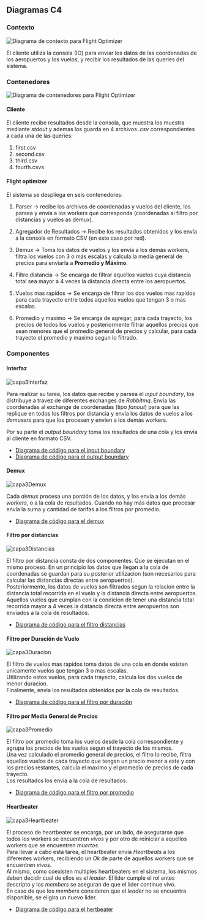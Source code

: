 ## Diagramas C4

### Contexto

![Diagrama de contexto para _Flight Optimizer_](../../img/C4-Capa1.png)

El cliente utiliza la consola (IO) para enviar los datos de las coordenadas de
los aeropuertos y los vuelos, y recibir los resultados de las queries del
sistema. 


### Contenedores

![Diagrama de contenedores para _Flight Optimizer_](../../img/C4-Capa2.png)

#### Cliente

El cliente recibe resultados desde la consola, que muestra los muestra mediante
*stdout* y ademas los guarda en 4 archivos *.csv* correspondientes a cada una
de las queries:

1. first.csv
2. second.csv
3. third.csv
4. fourth.csvs

#### Flight optimizer

El sistema se despliega en seis contenedores:

1. Parser $\longrightarrow$ recibe los archivos de coordenadas y vuelos del
   cliente, los parsea y envía a los workers que corresponda (coordenadas al
   filtro por distancias y vuelos as demux).

2. Agregador de Resultados $\longrightarrow$ Recibe los resultados obtenidos y
   los envía a la consola en formato CSV (en este caso por red).

3. Demux $\longrightarrow$ Toma los datos de vuelos y los envía a los demás
   workers, filtra los vuelos con 3 o más escalas y calcula la media general de
   precios para enviarla a **Promedio y Máximo**.

4. Filtro distancia $\longrightarrow$ Se encarga de filtrar aquellos vuelos
   cuya distancia total sea mayor a 4 veces la distancia directa entre los
   aeropuertos.

5. Vuelos mas rapidos $\longrightarrow$ Se encarga de filtrar los dos vuelos
   mas rapidos para cada trayecto entre todos aquellos vuelos que tengan 3 o
   mas escalas.

6. Promedio y maximo $\longrightarrow$ Se encarga de agregar, para cada
   trayecto, los precios de todos los vuelos y posteriormente filtrar aquellos
   precios que sean menores que el promedio general de precios y calcular, para
   cada trayecto el promedio y maximo segun lo filtrado.

### Componentes

#### Interfaz

![capa3Interfaz](../../img/C4-Capa3-Boundaries.png)

Para realizar su tarea, los datos que recibe y parsea el _input boundary_, los
distribuye a travez de diferentes exchanges de *Rabbitmq*. Envía las
coordenadas al exchange de coordenadas (tipo _fanout_) para que las replique en
todos los filtros por distancia y envía los datos de vuelos a los _demuxers_
para que los procesen y envíen a los demás workers.

Por su parte el _output boundary_ toma los resultados de una cola y los envía
al cliente en formato CSV.

- [Diagrama de código para el input boundary](inputBoundary.md)
- [Diagrama de código para el output boundary](outputBoundary.md)

#### Demux

![capa3Demux](../../img/C4-Capa3-Demux.png)

Cada _demux_ procesa una porción de los datos, y los envía a los demás
_workers_, o a la cola de resultados. Cuando no hay más datos que procesar
envía la suma y cantidad de tarifas a los filtros por promedio.

- [Diagrama de código para el demux](demuxFilter.md)

#### Filtro por distancias

![capa3Distancias](../../img/C4-Capa3-Distance.png)

El filtro por distancia consta de dos componentes. Que se ejecutan en el mismo
proceso. En un principio los datos que llegan a la cola de coordenadas se
guardan para su posterior utilizacion (son necesarios para calcular las
distancias directas entre aeropuertos).  
Posteriormente, los datos de vuelos son filtrados segun la relacion entre la
distancia total recorrida en el vuelo y la distancia directa entre aeropuertos.  
Aquellos vuelos que cumplan con la condicion de tener una distancia total
recorrida mayor a 4 veces la distancia directa entre aeropuertos son enviados a
la cola de resultados.

- [Diagrama de código para el filtro distancias](distanceFilter.md)

#### Filtro por Duración de Vuelo

![capa3Duracion](../../img/C4-Capa3-Fastest.png)

El filtro de vuelos mas rapidos toma datos de una cola en donde existen
unicamente vuelos que tengan 3 o mas escalas.  
Utilizando estos vuelos, para cada trayecto, calcula los dos vuelos de menor
duracion.  
Finalmente, envia los resultados obtenidos por la cola de resultados.

- [Diagrama de código para el filtro por duración](avgFilter.md)

#### Filtro por Media General de Precios

![capa3Promedio](../../img/C4-Capa3-Average.png)

El filtro por promedio toma los vuelos desde la cola correspondiente y agrupa
los precios de los vuelos segun el trayecto de los mismos.  
Una vez calculado el promedio general de precios, el filtro lo recibe, filtra
aquellos vuelos de cada trayecto que tengan un precio menor a este y con los
precios restantes, calcula el maximo y el promedio de precios de cada trayecto.  
Los resultados los envia a la cola de resultados.

- [Diagrama de código para el filtro por promedio](avgFilter.md)

#### Heartbeater

![capa3Heartbeater](../../img/C4-Capa3-Heartbeater.png)

El proceso de heartbeater se encarga, por un lado, de asegurarse que todos los
workers se encuentren *vivos* y por otro de reiniciar a aquellos workers que se
encuentren *muertos*.  
Para llevar a cabo esta tarea, el heartbeater envia *Heartbeats* a los
diferentes workers, recibiendo un *Ok* de parte de aquellos workers que se
encuentren *vivos*.  
Al mismo, como coexisten multiples heartbeaters en el sistema, los mismos deben
decidir cual de ellos es el *leader*. El lider cumple el rol antes descripto y
los *members* se aseguran de que el lider continue vivo.  
En caso de que los *members* consideren que el *leader* no se encuentra
disponible, se eligira un nuevo lider.

- [Diagrama de código para el hertbeater](heartbeater.md)
